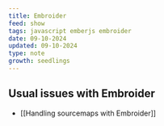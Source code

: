 ```yaml
---
title: Embroider
feed: show
tags: javascript emberjs embroider
date: 09-10-2024
updated: 09-10-2024
type: note
growth: seedlings
---
```


## Usual issues with Embroider

- [[Handling sourcemaps with Embroider]]
